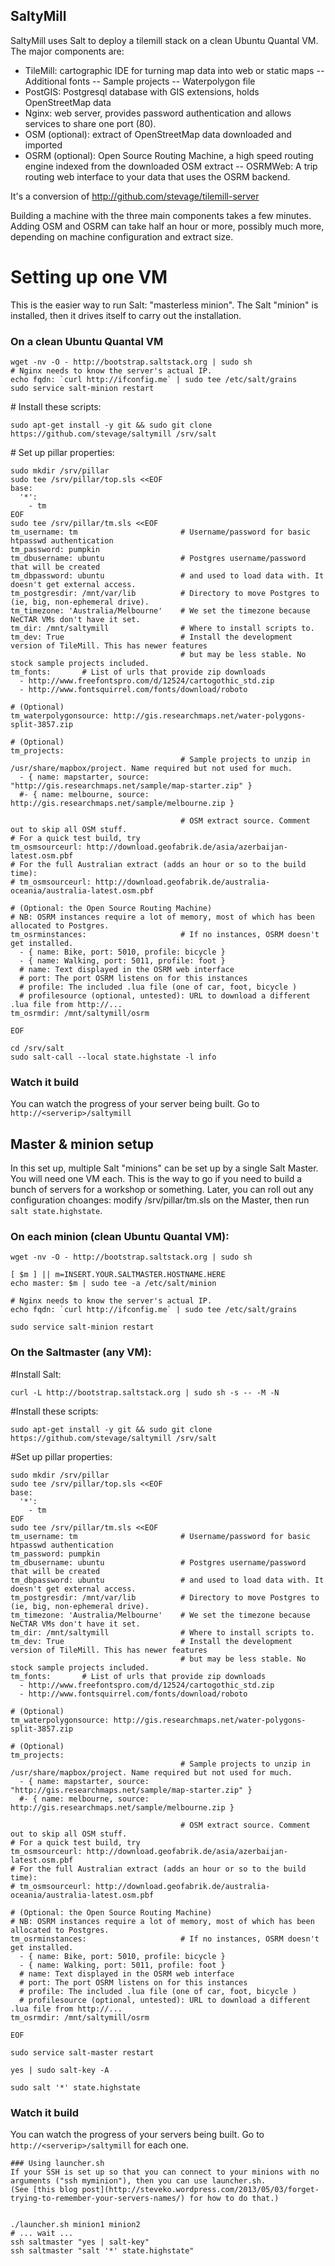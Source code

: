 SaltyMill
---------

SaltyMill uses Salt to deploy a tilemill stack on a clean Ubuntu Quantal VM. The major components are:

- TileMill: cartographic IDE for turning map data into web or static maps
-- Additional fonts
-- Sample projects
-- Waterpolygon file
- PostGIS: Postgresql database with GIS extensions, holds OpenStreetMap data
- Nginx: web server, provides password authentication and allows services to share one port (80).
- OSM (optional): extract of OpenStreetMap data downloaded and imported
- OSRM (optional): Open Source Routing Machine, a high speed routing engine indexed from the downloaded OSM extract
-- OSRMWeb: A trip routing web interface to your data that uses the OSRM backend.

It's a conversion of http://github.com/stevage/tilemill-server

Building a machine with the three main components takes a few minutes. Adding OSM and OSRM can take
half an hour or more, possibly much more, depending on machine configuration and extract size.

# Setting up one VM
This is the easier way to run Salt: "masterless minion". The Salt "minion" is installed, then it drives itself to
carry out the installation.

### On a clean Ubuntu Quantal VM
```
wget -nv -O - http://bootstrap.saltstack.org | sudo sh
# Nginx needs to know the server's actual IP.
echo fqdn: `curl http://ifconfig.me` | sudo tee /etc/salt/grains 
sudo service salt-minion restart
```

\# Install these scripts:
```
sudo apt-get install -y git && sudo git clone https://github.com/stevage/saltymill /srv/salt
```

\# Set up pillar properties:

```
sudo mkdir /srv/pillar
sudo tee /srv/pillar/top.sls <<EOF
base:
  '*':
    - tm
EOF
sudo tee /srv/pillar/tm.sls <<EOF
tm_username: tm                       # Username/password for basic htpasswd authentication
tm_password: pumpkin                   
tm_dbusername: ubuntu                 # Postgres username/password that will be created
tm_dbpassword: ubuntu                 # and used to load data with. It doesn't get external access.
tm_postgresdir: /mnt/var/lib          # Directory to move Postgres to (ie, big, non-ephemeral drive).
tm_timezone: 'Australia/Melbourne'    # We set the timezone because NeCTAR VMs don't have it set.
tm_dir: /mnt/saltymill                # Where to install scripts to.
tm_dev: True                          # Install the development version of TileMill. This has newer features 
                                      # but may be less stable. No stock sample projects included.
tm_fonts:       # List of urls that provide zip downloads
  - http://www.freefontspro.com/d/12524/cartogothic_std.zip
  - http://www.fontsquirrel.com/fonts/download/roboto

# (Optional)
tm_waterpolygonsource: http://gis.researchmaps.net/water-polygons-split-3857.zip

# (Optional)
tm_projects:
                                      # Sample projects to unzip in /usr/share/mapbox/project. Name required but not used for much.
  - { name: mapstarter, source: "http://gis.researchmaps.net/sample/map-starter.zip" }
  #- { name: melbourne, source: http://gis.researchmaps.net/sample/melbourne.zip } 

                                      # OSM extract source. Comment out to skip all OSM stuff.
# For a quick test build, try 
tm_osmsourceurl: http://download.geofabrik.de/asia/azerbaijan-latest.osm.pbf
# For the full Australian extract (adds an hour or so to the build time): 
# tm_osmsourceurl: http://download.geofabrik.de/australia-oceania/australia-latest.osm.pbf

# (Optional: the Open Source Routing Machine)
# NB: OSRM instances require a lot of memory, most of which has been allocated to Postgres.
tm_osrminstances:                     # If no instances, OSRM doesn't get installed.
  - { name: Bike, port: 5010, profile: bicycle }
  - { name: Walking, port: 5011, profile: foot }
  # name: Text displayed in the OSRM web interface
  # port: The port OSRM listens on for this instances
  # profile: The included .lua file (one of car, foot, bicycle )
  # profilesource (optional, untested): URL to download a different .lua file from http://...
tm_osrmdir: /mnt/saltymill/osrm

EOF
```

```
cd /srv/salt
sudo salt-call --local state.highstate -l info
```
### Watch it build
You can watch the progress of your server being built. Go to `http://<serverip>/saltymill`

## Master & minion setup
In this set up, multiple Salt "minions" can be set up by a single Salt Master. You will need one VM each. This is the way to go if you need to build a bunch of servers for a workshop or something. Later, you can roll out any configuration choanges: modify /srv/pillar/tm.sls on the Master, then run `salt state.highstate`.

### On each minion (clean Ubuntu Quantal VM):
```
wget -nv -O - http://bootstrap.saltstack.org | sudo sh

[ $m ] || m=INSERT.YOUR.SALTMASTER.HOSTNAME.HERE
echo master: $m | sudo tee -a /etc/salt/minion 

# Nginx needs to know the server's actual IP.
echo fqdn: `curl http://ifconfig.me` | sudo tee /etc/salt/grains 

sudo service salt-minion restart
```

### On the Saltmaster (any VM):

\#Install Salt:

`curl -L http://bootstrap.saltstack.org | sudo sh -s -- -M -N`

\#Install these scripts:
```
sudo apt-get install -y git && sudo git clone https://github.com/stevage/saltymill /srv/salt
```

\#Set up pillar properties:

```
sudo mkdir /srv/pillar
sudo tee /srv/pillar/top.sls <<EOF
base:
  '*':
    - tm
EOF
sudo tee /srv/pillar/tm.sls <<EOF
tm_username: tm                       # Username/password for basic htpasswd authentication
tm_password: pumpkin                   
tm_dbusername: ubuntu                 # Postgres username/password that will be created
tm_dbpassword: ubuntu                 # and used to load data with. It doesn't get external access.
tm_postgresdir: /mnt/var/lib          # Directory to move Postgres to (ie, big, non-ephemeral drive).
tm_timezone: 'Australia/Melbourne'    # We set the timezone because NeCTAR VMs don't have it set.
tm_dir: /mnt/saltymill                # Where to install scripts to.
tm_dev: True                          # Install the development version of TileMill. This has newer features 
                                      # but may be less stable. No stock sample projects included.
tm_fonts:       # List of urls that provide zip downloads
  - http://www.freefontspro.com/d/12524/cartogothic_std.zip
  - http://www.fontsquirrel.com/fonts/download/roboto

# (Optional)
tm_waterpolygonsource: http://gis.researchmaps.net/water-polygons-split-3857.zip

# (Optional)
tm_projects:
                                      # Sample projects to unzip in /usr/share/mapbox/project. Name required but not used for much.
  - { name: mapstarter, source: "http://gis.researchmaps.net/sample/map-starter.zip" }
  #- { name: melbourne, source: http://gis.researchmaps.net/sample/melbourne.zip } 

                                      # OSM extract source. Comment out to skip all OSM stuff.
# For a quick test build, try 
tm_osmsourceurl: http://download.geofabrik.de/asia/azerbaijan-latest.osm.pbf
# For the full Australian extract (adds an hour or so to the build time): 
# tm_osmsourceurl: http://download.geofabrik.de/australia-oceania/australia-latest.osm.pbf

# (Optional: the Open Source Routing Machine)
# NB: OSRM instances require a lot of memory, most of which has been allocated to Postgres.
tm_osrminstances:                     # If no instances, OSRM doesn't get installed.
  - { name: Bike, port: 5010, profile: bicycle }
  - { name: Walking, port: 5011, profile: foot }
  # name: Text displayed in the OSRM web interface
  # port: The port OSRM listens on for this instances
  # profile: The included .lua file (one of car, foot, bicycle )
  # profilesource (optional, untested): URL to download a different .lua file from http://...
tm_osrmdir: /mnt/saltymill/osrm

EOF
```

```
sudo service salt-master restart

yes | sudo salt-key -A

sudo salt '*' state.highstate
```

### Watch it build
You can watch the progress of your servers being built. Go to `http://<serverip>/saltymill` for each one.

```
### Using launcher.sh
If your SSH is set up so that you can connect to your minions with no arguments ("ssh myminion"), then you can use launcher.sh.
(See [this blog post](http://steveko.wordpress.com/2013/05/03/forget-trying-to-remember-your-servers-names/) for how to do that.)


./launcher.sh minion1 minion2
# ... wait ...
ssh saltmaster "yes | salt-key"
ssh saltmaster "salt '*' state.highstate"

